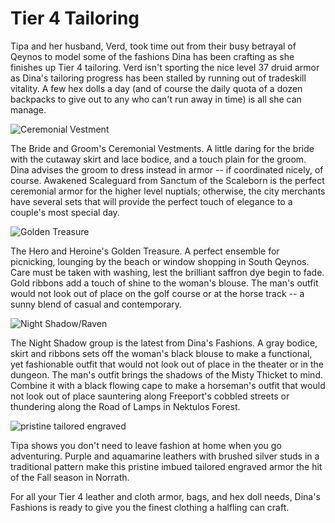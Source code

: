 # Tier 4 Tailoring

Tipa and her husband, Verd, took time out from their busy betrayal of Qeynos to model some of the fashions Dina has been crafting as she finishes up Tier 4 tailoring. Verd isn't sporting the nice level 37 druid armor as Dina's tailoring progress has been stalled by running out of tradeskill vitality. A few hex dolls a day (and of course the daily quota of a dozen backpacks to give out to any who can't run away in time) is all she can manage.

![Ceremonial Vestment](http://westkarana.com/wp-content/uploads/2006/08/clothes34.jpg)

The Bride and Groom's Ceremonial Vestments. A little daring for the bride with the cutaway skirt and lace bodice, and a touch plain for the groom. Dina advises the groom to dress instead in armor -- if coordinated nicely, of course. Awakened Scaleguard from Sanctum of the Scaleborn is the perfect ceremonial armor for the higher level nuptials; otherwise, the city merchants have several sets that will provide the perfect touch of elegance to a couple's most special day.

![Golden Treasure](http://westkarana.com/wp-content/uploads/2006/08/clothes32.jpg)

The Hero and Heroine's Golden Treasure. A perfect ensemble for picnicking, lounging by the beach or window shopping in South Qeynos. Care must be taken with washing, lest the brilliant saffron dye begin to fade. Gold ribbons add a touch of shine to the woman's blouse. The man's outfit would not look out of place on the golf course or at the horse track -- a sunny blend of casual and contemporary.

![Night Shadow/Raven](http://westkarana.com/wp-content/uploads/2006/08/clothes36.jpg)

The Night Shadow group is the latest from Dina's Fashions. A gray bodice, skirt and ribbons sets off the woman's black blouse to make a functional, yet fashionable outfit that would not look out of place in the theater or in the dungeon. The man's outfit brings the shadows of the Misty Thicket to mind. Combine it with a black flowing cape to make a horseman's outfit that would not look out of place sauntering along Freeport's cobbled streets or thundering along the Road of Lamps in Nektulos Forest.

![pristine tailored engraved](http://westkarana.com/wp-content/uploads/2006/08/engraved.jpg)

Tipa shows you don't need to leave fashion at home when you go adventuring. Purple and aquamarine leathers with brushed silver studs in a traditional pattern make this pristine imbued tailored engraved armor the hit of the Fall season in Norrath.

For all your Tier 4 leather and cloth armor, bags, and hex doll needs, Dina's Fashions is ready to give you the finest clothing a halfling can craft.
